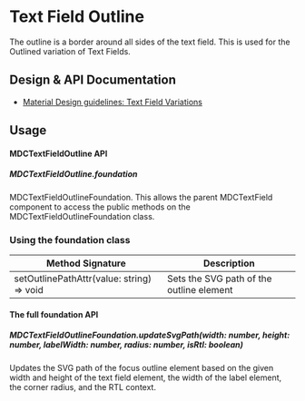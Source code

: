 <!--docs:
title: "Text Field Outline"
layout: detail
section: components
excerpt: "The outline is a border around the text field"
iconId: text_field
path: /catalog/input-controls/text-fields/outline/
-->

# Text Field Outline

The outline is a border around all sides of the text field. This is used for the Outlined variation of Text Fields.

## Design & API Documentation

<ul class="icon-list">
  <li class="icon-list-item icon-list-item--spec">
    <a href="https://material.io/guidelines/components/text-fields.html#text-fields-field-variations">Material Design guidelines: Text Field Variations</a>
  </li>
</ul>

## Usage

#### MDCTextFieldOutline API

##### MDCTextFieldOutline.foundation

MDCTextFieldOutlineFoundation. This allows the parent MDCTextField component to access the public methods on the MDCTextFieldOutlineFoundation class.

### Using the foundation class

Method Signature | Description
--- | ---
setOutlinePathAttr(value: string) => void | Sets the SVG path of the outline element

#### The full foundation API

##### MDCTextFieldOutlineFoundation.updateSvgPath(width: number, height: number, labelWidth: number, radius: number, isRtl: boolean)

Updates the SVG path of the focus outline element based on the given width and height of the text field element, the width of the label element, the corner radius, and the RTL context.
